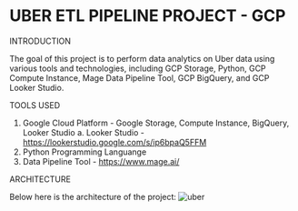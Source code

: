 # UBER ETL PIPELINE PROJECT - GCP 

INTRODUCTION

The goal of this project is to perform data analytics on Uber data using various tools and technologies, including GCP Storage, Python, GCP Compute Instance, Mage Data Pipeline Tool, GCP BigQuery, and GCP Looker Studio.

TOOLS USED

1. Google Cloud Platform - Google Storage, Compute Instance, BigQuery, Looker Studio
  a. Looker Studio - https://lookerstudio.google.com/s/ip6bpaQ5FFM 
2. Python Programming Languange
3. Data Pipeline Tool - https://www.mage.ai/

ARCHITECTURE

Below here is the architecture of the project:
![uber](https://github.com/wanie-tech/uber_etl/assets/107450054/c4247e82-57d4-4e11-a284-0a85d7582ad2)



